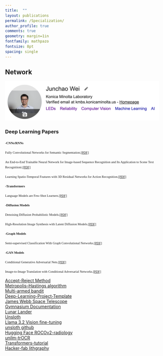```yaml
---
title:  ""
layout: publications
permalink: /Specialization/
author_profile: true
comments: true
geometry: margin=1in
fontfamily: mathpazo
fontsize: 8pt
spacing: single
---
```

## Network

[<img src="https://raw.githubusercontent.com/jzw0025/jzw0025.github.io/main/_imgs/google-scholar.png">](https://scholar.google.com/citations?user=7sJEXqMAAAAJ&hl=en)

### Deep Learning Papers
<span style="font-family:Times New Roman; font-size:0.75em;"><b>-CNNs/RNNs</b></span>

<body>
<p><span style="font-family:Times New Roman; font-size:0.75em;">Fully Convolutional Networks for Semantic Segmentation.<a href="https://docs.google.com/viewer?url=https://raw.githubusercontent.com/jzw0025/jzw0025.github.io/main/_pdfs/refs/FCN.pdf">[PDF]</a></span></p>
</body>

<body>
<p><span style="font-family:Times New Roman; font-size:0.75em;">An End-to-End Trainable Neural Network for Image-based Sequence Recognition and Its Application to Scene Text Recognitioni.<a href="https://docs.google.com/viewer?url=https://raw.githubusercontent.com/jzw0025/jzw0025.github.io/main/_pdfs/refs/CRNN.pdf">[PDF]</a></span></p>
</body>

<body>
<p><span style="font-family:Times New Roman; font-size:0.75em;">Learning Spatio-Temporal Features with 3D Residual Networks for Action Recognition.<a href="https://docs.google.com/viewer?url=https://raw.githubusercontent.com/jzw0025/jzw0025.github.io/main/_pdfs/refs/Learning Spatio-Temporal Features with 3D Residual Networks for Action Recognition.pdf">[PDF]</a></span></p>
</body>

<span style="font-family:Times New Roman; font-size:0.75em;"><b>-Transformers</b></span>

<body>
<p><span style="font-family:Times New Roman; font-size:0.75em;">Language Models are Few-Shot Learners.<a href="https://docs.google.com/viewer?url=https://raw.githubusercontent.com/jzw0025/jzw0025.github.io/main/_pdfs/refs/Language Models are Few-Shot Learners.pdf">[PDF]</a></span></p>
</body>
 
<span style="font-family:Times New Roman; font-size:0.75em;"><b>-Diffusion Models</b></span>

<body>
<p><span style="font-family:Times New Roman; font-size:0.75em;">Denoising Diffusion Probabilistic Models.<a href="https://docs.google.com/viewer?url=https://raw.githubusercontent.com/jzw0025/jzw0025.github.io/main/_pdfs/refs/Denoising Diffusion Probabilistic Models.pdf">[PDF]</a></span></p>
</body>

<body>
<p><span style="font-family:Times New Roman; font-size:0.75em;">High-Resolution Image Synthesis with Latent Diffusion Models.<a href="https://docs.google.com/viewer?url=https://raw.githubusercontent.com/jzw0025/jzw0025.github.io/main/_pdfs/refs/High-Resolution Image Synthesis with Latent Diffusion Models.pdf">[PDF]</a></span></p>
</body>

<span style="font-family:Times New Roman; font-size:0.75em;"><b>-Graph Models</b></span>

<body>
<p><span style="font-family:Times New Roman; font-size:0.75em;">Semi-supervised Classification With Graph Convolutional Networks.<a href="https://docs.google.com/viewer?url=https://raw.githubusercontent.com/jzw0025/jzw0025.github.io/main/_pdfs/refs/SEMI-SUPERVISED CLASSIFICATION WITH GRAPH CONVOLUTIONAL NETWORKS.pdf">[PDF]</a></span></p>
</body>

<span style="font-family:Times New Roman; font-size:0.75em;"><b>-GAN Models</b></span>

<body>
<p><span style="font-family:Times New Roman; font-size:0.75em;">Conditional Generative Adversarial Nets.<a href="https://docs.google.com/viewer?url=https://raw.githubusercontent.com/jzw0025/jzw0025.github.io/main/_pdfs/refs/Conditional Generative Adversarial Nets.pdf">[PDF]</a></span></p>
</body>

<body>
<p><span style="font-family:Times New Roman; font-size:0.75em;">Image-to-Image Translation with Conditional Adversarial Networks.<a href="https://docs.google.com/viewer?url=https://raw.githubusercontent.com/jzw0025/jzw0025.github.io/main/_pdfs/refs/Image-to-Image Translation with Conditional Adversarial Networks.pdf">[PDF]</a></span></p>
</body>

[Accept-Reject Method](https://jblevins.org/notes/accept-reject)  
[Metropolis–Hastings algorithm](https://en.wikipedia.org/wiki/Metropolis%E2%80%93Hastings_algorithm)    
[Multi-armed bandit](https://en.wikipedia.org/wiki/Multi-armed_bandit)  
[Deep-Learning-Project-Template](https://github.com/L1aoXingyu/Deep-Learning-Project-Template)  
[James Webb Space Telescope](https://science.nasa.gov/mission/webb/)  
[Gymnasium Documentation](https://gymnasium.farama.org/api/spaces/#gymnasium.spaces.Space)  
[Lunar Lander](https://gymnasium.farama.org/environments/box2d/lunar_lander/)  
[Unsloth](https://unsloth.ai/)  
[Llama 3.2 Vision fine-tuning](https://unsloth.ai/blog/vision)  
[unsloth github](https://github.com/unslothai)  
[Hugging Face ROCOv2-radiology](https://huggingface.co/datasets/eltorio/ROCOv2-radiology)  
[unilm-trOCR](https://github.com/microsoft/unilm/tree/6f60612e7cc86a2a1ae85c47231507a587ab4e01/trocr)  
[Transformers-tutorial](https://github.com/NielsRogge/Transformers-Tutorials/tree/master?tab=readme-ov-file)  
[Hacker-fab lithgraphy](https://hackerfab.ece.cmu.edu/team/)  

